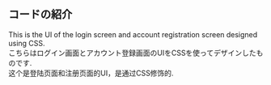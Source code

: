 <h2>コードの紹介</h2>
This is the UI of the login screen and account registration screen designed using CSS.<br>
こちらはログイン画面とアカウント登録画面のUIをCSSを使ってデザインしたものです.<br>
这个是登陆页面和注册页面的UI，是通过CSS修饰的.<br>

